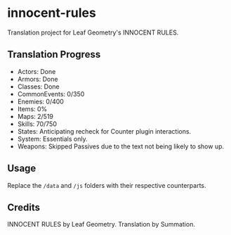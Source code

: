 # innocent-rules
Translation project for Leaf Geometry's INNOCENT RULES.

## Translation Progress
- Actors: Done
- Armors: Done
- Classes: Done
- CommonEvents: 0/350
- Enemies: 0/400
- Items: 0%
- Maps: 2/519
- Skills: 70/750
- States: Anticipating recheck for Counter plugin interactions.
- System: Essentials only.
- Weapons: Skipped Passives due to the text not being likely to show up.

## Usage
Replace the `/data` and `/js` folders with their respective counterparts.

## Credits
INNOCENT RULES by Leaf Geometry.
Translation by Summation.
